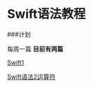 # Swift语法教程

###计划

每周一篇
**目前有两篇**

[Swift1](http://www.jianshu.com/p/7ae4a2db7c9f)

[Swift语法2运算符]()